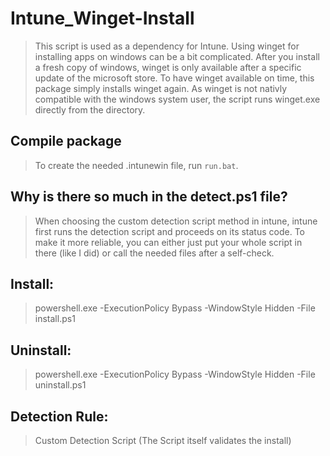 # Intune_Winget-Install
> This script is used as a dependency for Intune.
> Using winget for installing apps on windows can be a bit complicated. 
> After you install a fresh copy of windows, winget is only available after a specific update of the microsoft store. 
> To have winget available on time, this package simply installs winget again.
> As winget is not nativly compatible with the windows system user, the script runs winget.exe directly from the directory. 

## Compile package
> To create the needed .intunewin file, run `run.bat`.

## Why is there so much in the detect.ps1 file?
> When choosing the custom detection script method in intune, intune first runs the detection script and proceeds on its status code.
> To make it more reliable, you can either just put your whole script in there (like I did) or call the needed files after a self-check.

## Install:
> powershell.exe -ExecutionPolicy Bypass -WindowStyle Hidden -File install.ps1 

## Uninstall:
> powershell.exe -ExecutionPolicy Bypass -WindowStyle Hidden -File uninstall.ps1

## Detection Rule: 
> Custom Detection Script (The Script itself validates the install)